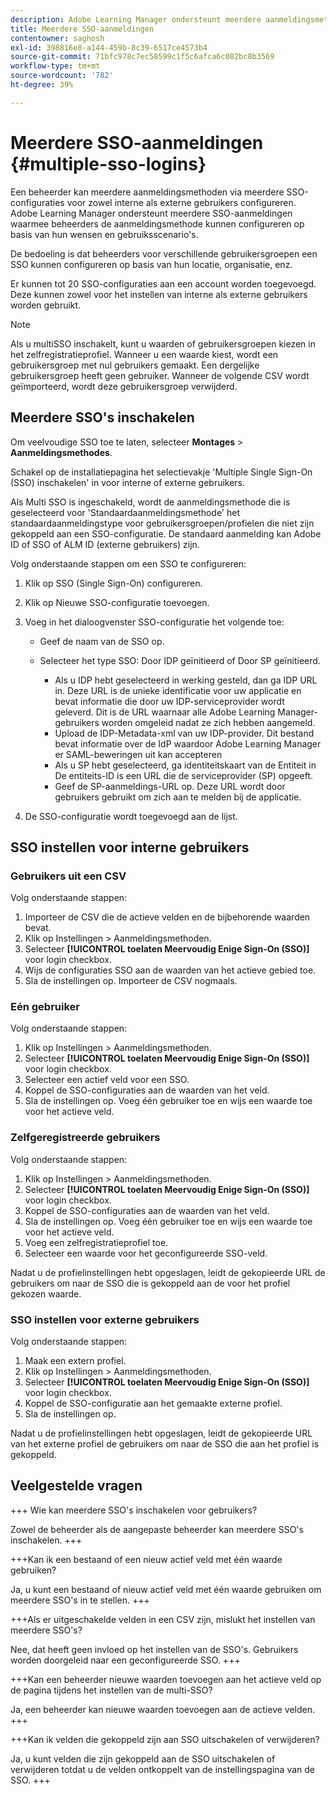 ```yaml
---
description: Adobe Learning Manager ondersteunt meerdere aanmeldingsmethoden via meerdere SSO-configuraties voor zowel interne als externe gebruikers.
title: Meerdere SSO-aanmeldingen
contentowner: saghosh
exl-id: 398816e8-a144-459b-8c39-6517ce4573b4
source-git-commit: 71bfc978c7ec58599c1f5c6afca6c082bc8b3569
workflow-type: tm+mt
source-wordcount: '782'
ht-degree: 39%

---
```


# Meerdere SSO-aanmeldingen {#multiple-sso-logins}

Een beheerder kan meerdere aanmeldingsmethoden via meerdere SSO-configuraties voor zowel interne als externe gebruikers configureren. Adobe Learning Manager ondersteunt meerdere SSO-aanmeldingen waarmee beheerders de aanmeldingsmethode kunnen configureren op basis van hun wensen en gebruiksscenario&#39;s.

De bedoeling is dat beheerders voor verschillende gebruikersgroepen een SSO kunnen configureren op basis van hun locatie, organisatie, enz.

Er kunnen tot 20 SSO-configuraties aan een account worden toegevoegd. Deze kunnen zowel voor het instellen van interne als externe gebruikers worden gebruikt.

>[!NOTE]
>
>Als u multiSSO inschakelt, kunt u waarden of gebruikersgroepen kiezen in het zelfregistratieprofiel. Wanneer u een waarde kiest, wordt een gebruikersgroep met nul gebruikers gemaakt. Een dergelijke gebruikersgroep heeft geen gebruiker. Wanneer de volgende CSV wordt geïmporteerd, wordt deze gebruikersgroep verwijderd.

## Meerdere SSO&#39;s inschakelen

Om veelvoudige SSO toe te laten, selecteer **Montages** > **Aanmeldingsmethodes**.

Schakel op de installatiepagina het selectievakje &#39;Multiple Single Sign-On (SSO) inschakelen&#39; in voor interne of externe gebruikers.

Als Multi SSO is ingeschakeld, wordt de aanmeldingsmethode die is geselecteerd voor &#39;Standaardaanmeldingsmethode&#39; het standaardaanmeldingstype voor gebruikersgroepen/profielen die niet zijn gekoppeld aan een SSO-configuratie. De standaard aanmelding kan Adobe ID of SSO of ALM ID (externe gebruikers) zijn.

Volg onderstaande stappen om een SSO te configureren:

1. Klik op SSO (Single Sign-On) configureren.
1. Klik op Nieuwe SSO-configuratie toevoegen.
1. Voeg in het dialoogvenster SSO-configuratie het volgende toe:

   * Geef de naam van de SSO op.
   * Selecteer het type SSO: Door IDP geïnitieerd of Door SP geïnitieerd.

      * Als u IDP hebt geselecteerd in werking gesteld, dan ga IDP URL in. Deze URL is de unieke identificatie voor uw applicatie en bevat informatie die door uw IDP-serviceprovider wordt geleverd. Dit is de URL waarnaar alle Adobe Learning Manager-gebruikers worden omgeleid nadat ze zich hebben aangemeld.
      * Upload de IDP-Metadata-xml van uw IDP-provider. Dit bestand bevat informatie over de IdP waardoor Adobe Learning Manager er SAML-beweringen uit kan accepteren
      * Als u SP hebt geselecteerd, ga identiteitskaart van de Entiteit in De entiteits-ID is een URL die de serviceprovider (SP) opgeeft.
      * Geef de SP-aanmeldings-URL op. Deze URL wordt door gebruikers gebruikt om zich aan te melden bij de applicatie.

1. De SSO-configuratie wordt toegevoegd aan de lijst.

## SSO instellen voor interne gebruikers

### Gebruikers uit een CSV

Volg onderstaande stappen:

1. Importeer de CSV die de actieve velden en de bijbehorende waarden bevat.
1. Klik op Instellingen > Aanmeldingsmethoden.
1. Selecteer **[!UICONTROL toelaten Meervoudig Enige Sign-On (SSO)]** voor login checkbox.
1. Wijs de configuraties SSO aan de waarden van het actieve gebied toe.
1. Sla de instellingen op. Importeer de CSV nogmaals.

### Eén gebruiker

Volg onderstaande stappen:

1. Klik op Instellingen > Aanmeldingsmethoden.
1. Selecteer **[!UICONTROL toelaten Meervoudig Enige Sign-On (SSO)]** voor login checkbox.
1. Selecteer een actief veld voor een SSO.
1. Koppel de SSO-configuraties aan de waarden van het veld.
1. Sla de instellingen op. Voeg één gebruiker toe en wijs een waarde toe voor het actieve veld.

### Zelfgeregistreerde gebruikers

Volg onderstaande stappen:

1. Klik op Instellingen > Aanmeldingsmethoden.
1. Selecteer **[!UICONTROL toelaten Meervoudig Enige Sign-On (SSO)]** voor login checkbox.
1. Koppel de SSO-configuraties aan de waarden van het veld.
1. Sla de instellingen op. Voeg één gebruiker toe en wijs een waarde toe voor het actieve veld.
1. Voeg een zelfregistratieprofiel toe.
1. Selecteer een waarde voor het geconfigureerde SSO-veld.

Nadat u de profielinstellingen hebt opgeslagen, leidt de gekopieerde URL de gebruikers om naar de SSO die is gekoppeld aan de voor het profiel gekozen waarde.

### SSO instellen voor externe gebruikers

Volg onderstaande stappen:

1. Maak een extern profiel.
1. Klik op Instellingen > Aanmeldingsmethoden.
1. Selecteer **[!UICONTROL toelaten Meervoudig Enige Sign-On (SSO)]** voor login checkbox.
1. Koppel de SSO-configuratie aan het gemaakte externe profiel.
1. Sla de instellingen op.

Nadat u de profielinstellingen hebt opgeslagen, leidt de gekopieerde URL van het externe profiel de gebruikers om naar de SSO die aan het profiel is gekoppeld.

## Veelgestelde vragen

+++ Wie kan meerdere SSO&#39;s inschakelen voor gebruikers?

Zowel de beheerder als de aangepaste beheerder kan meerdere SSO&#39;s inschakelen.
+++

+++Kan ik een bestaand of een nieuw actief veld met één waarde gebruiken?

Ja, u kunt een bestaand of nieuw actief veld met één waarde gebruiken om meerdere SSO&#39;s in te stellen.
+++

+++Als er uitgeschakelde velden in een CSV zijn, mislukt het instellen van meerdere SSO&#39;s?

Nee, dat heeft geen invloed op het instellen van de SSO&#39;s. Gebruikers worden doorgeleid naar een geconfigureerde SSO.
+++

+++Kan een beheerder nieuwe waarden toevoegen aan het actieve veld op de pagina tijdens het instellen van de multi-SSO?

Ja, een beheerder kan nieuwe waarden toevoegen aan de actieve velden.
+++

+++Kan ik velden die gekoppeld zijn aan SSO uitschakelen of verwijderen?

Ja, u kunt velden die zijn gekoppeld aan de SSO uitschakelen of verwijderen totdat u de velden ontkoppelt van de instellingspagina van de SSO.
+++
